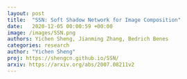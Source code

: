 ```yaml
---
layout: post
title:  "SSN: Soft Shadow Network for Image Composition"
date:   2020-12-05 00:00:59 +00:00
image: /images/SSN.png
authors: Yichen Sheng, Jianming Zhang, Bedrich Benes
categories: research
author: "Yichen Sheng"
proj: https://shengcn.github.io/SSN/
arxiv: https://arxiv.org/abs/2007.08211v2
---
```

